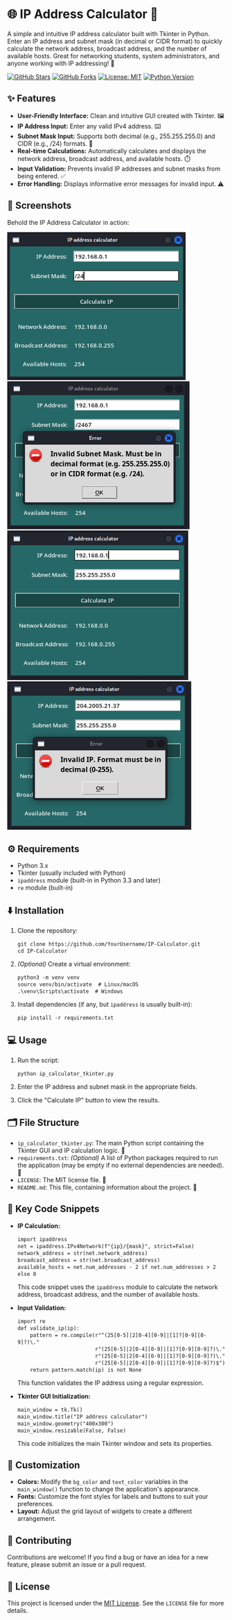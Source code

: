 # 🌐 IP Address Calculator 🧮

A simple and intuitive IP address calculator built with Tkinter in Python. Enter an IP address and subnet mask (in decimal or CIDR format) to quickly calculate the network address, broadcast address, and the number of available hosts. Great for networking students, system administrators, and anyone working with IP addressing! 🚀

[![GitHub Stars](https://img.shields.io/github/stars/szymon-tulodziecki/IP_CALCULATOR_TKINTER?style=social)](https://github.com/szymon-tulodziecki/IP_CALCULATOR_TKINTER)
[![GitHub Forks](https://img.shields.io/github/forks/szymon-tulodziecki/IP_CALCULATOR_TKINTER?style=social)](https://github.com/szymon-tulodziecki/IP_CALCULATOR_TKINTER)
[![License: MIT](https://img.shields.io/badge/License-MIT-yellow.svg)](LICENSE)
[![Python Version](https://img.shields.io/badge/python-3.x-blue.svg)](https://www.python.org/)

## ✨ Features

*   **User-Friendly Interface:** Clean and intuitive GUI created with Tkinter. 🖼️
*   **IP Address Input:** Enter any valid IPv4 address. ⌨️
*   **Subnet Mask Input:** Supports both decimal (e.g., 255.255.255.0) and CIDR (e.g., /24) formats. 🔢
*   **Real-time Calculations:** Automatically calculates and displays the network address, broadcast address, and available hosts. ⏱️
*   **Input Validation:** Prevents invalid IP addresses and subnet masks from being entered. ✅
*   **Error Handling:** Displays informative error messages for invalid input. ⚠️

## 📸 Screenshots

Behold the IP Address Calculator in action:

![Screenshot 1](img/img_1.png) ![Screenshot 2](img/img_2.png)
![Screenshot 3](img/img_3.png) ![Screenshot 4](img/img_4.png)

## ⚙️ Requirements

*   Python 3.x
*   Tkinter (usually included with Python)
*   `ipaddress` module (built-in in Python 3.3 and later)
*   `re` module (built-in)

## ⬇️ Installation

1.  Clone the repository:

    ```
    git clone https://github.com/YourUsername/IP-Calculator.git
    cd IP-Calculator
    ```

2.  *(Optional)* Create a virtual environment:

    ```
    python3 -m venv venv
    source venv/bin/activate  # Linux/macOS
    .\venv\Scripts\activate  # Windows
    ```

3.  Install dependencies (if any, but `ipaddress` is usually built-in):

    ```
    pip install -r requirements.txt
    ```

## 💻 Usage

1.  Run the script:

    ```
    python ip_calculator_tkinter.py
    ```

2.  Enter the IP address and subnet mask in the appropriate fields.

3.  Click the "Calculate IP" button to view the results.

## 🗂️ File Structure

*   `ip_calculator_tkinter.py`: The main Python script containing the Tkinter GUI and IP calculation logic. 🐍
*   `requirements.txt`: *(Optional)*  A list of Python packages required to run the application (may be empty if no external dependencies are needed). 📄
*   `LICENSE`: The MIT license file. 📜
*   `README.md`: This file, containing information about the project. 📝

## 🔑 Key Code Snippets

*   **IP Calculation:**

    ```
    import ipaddress
    net = ipaddress.IPv4Network(f"{ip}/{mask}", strict=False)
    network_address = str(net.network_address)
    broadcast_address = str(net.broadcast_address)
    available_hosts = net.num_addresses - 2 if net.num_addresses > 2 else 0
    ```

    This code snippet uses the `ipaddress` module to calculate the network address, broadcast address, and the number of available hosts.
*   **Input Validation:**

    ```
    import re
    def validate_ip(ip):
        pattern = re.compile(r"^(25[0-5]|2[0-4][0-9]|[1]?[0-9][0-9]?)\."
                             r"(25[0-5]|2[0-4][0-9]|[1]?[0-9][0-9]?)\."
                             r"(25[0-5]|2[0-4][0-9]|[1]?[0-9][0-9]?)\."
                             r"(25[0-5]|2[0-4][0-9]|[1]?[0-9][0-9]?)$")
        return pattern.match(ip) is not None
    ```

    This function validates the IP address using a regular expression.
*   **Tkinter GUI Initialization:**

    ```
    main_window = tk.Tk()
    main_window.title("IP address calculator")
    main_window.geometry("400x300")
    main_window.resizable(False, False)
    ```

    This code initializes the main Tkinter window and sets its properties.

## 🎨 Customization

*   **Colors:** Modify the `bg_color` and `text_color` variables in the `main_window()` function to change the application's appearance.
*   **Fonts:** Customize the font styles for labels and buttons to suit your preferences.
*   **Layout:** Adjust the grid layout of widgets to create a different arrangement.

## 🤝 Contributing

Contributions are welcome! If you find a bug or have an idea for a new feature, please submit an issue or a pull request.

## 📜 License

This project is licensed under the [MIT License](LICENSE). See the `LICENSE` file for more details.
